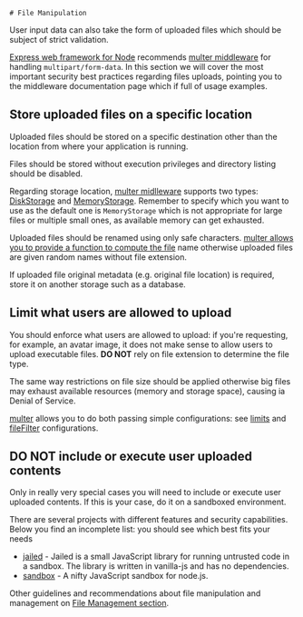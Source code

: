     # File Manipulation

User input data can also take the form of uploaded files which should be
subject of strict validation.

[Express web framework for Node][1] recommends [multer middleware][2] for
handling `multipart/form-data`.
In this section we will cover the most important security best practices
regarding files uploads, pointing you to the middleware documentation page
which if full of usage examples.

## Store uploaded files on a specific location

Uploaded files should be stored on a specific destination other than the
location from where your application is running.

Files should be stored without execution privileges and directory listing
should be disabled.

Regarding storage location, [multer midlleware][2] supports two types:
[DiskStorage][3] and [MemoryStorage][4]. Remember to specify which you want to
use as the default one is `MemoryStorage` which is not appropriate for large
files or multiple small ones, as available memory can get exhausted.

Uploaded files should be renamed using only safe characters. [multer allows
you to provide a function to compute the file][3] name otherwise uploaded files
are given random names without file extension.

If uploaded file original metadata (e.g. original file location)  is required,
store it on another storage such as a database.

## Limit what users are allowed to upload

You should enforce what users are allowed to upload: if you're requesting, for
example, an avatar image, it does not make sense to allow users to upload
executable files. **DO NOT** rely on file extension to determine the file type.

The same way restrictions on file size should be applied otherwise big files
may exhaust available resources (memory and storage space), causing ia Denial
of Service.

[multer][2] allows you to do both passing simple configurations: see [limits][5]
and [fileFilter][6] configurations.

## DO NOT include or execute user uploaded contents

Only in really very special cases you will need to include or execute user
uploaded contents. If this is your case, do it on a sandboxed environment.

There are several projects with different features and security capabilities.
Below you find an incomplete list: you should see which best fits your needs

* [jailed][7] - Jailed is a small JavaScript library for running untrusted code
  in a sandbox. The library is written in vanilla-js and has no dependencies.
* [sandbox][8] - A nifty JavaScript sandbox for node.js.

Other guidelines and recommendations about file manipulation and management on
[File Management section][9].

[1]: https://expressjs.com/
[2]: https://expressjs.com/en/resources/middleware/multer.html
[3]: https://expressjs.com/en/resources/middleware/multer.html#diskstorage
[4]: https://expressjs.com/en/resources/middleware/multer.html#memorystorage
[5]: https://expressjs.com/en/resources/middleware/multer.html#limits
[6]: https://expressjs.com/en/resources/middleware/multer.html#filefilter
[7]: https://github.com/asvd/jailed
[8]: https://github.com/gf3/sandbox
[9]: ../../file-management/README.md
